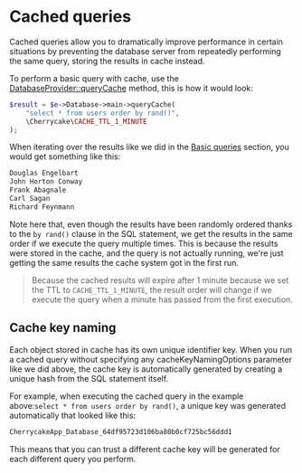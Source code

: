 # Cached queries

Cached queries allow you to dramatically improve performance in certain situations by preventing the database server from repeatedly performing the same query, storing the results in cache instead.

To perform a basic query with cache, use the [DatabaseProvider::queryCache](../../reference/core-classes/databaseprovider/databaseprovider-methods.md#querycache) method, this is how it would look:

```php
$result = $e->Database->main->queryCache(
    "select * from users order by rand()",
    \Cherrycake\CACHE_TTL_1_MINUTE
);
```

When iterating over the results like we did in the [Basic queries](basic-queries.md) section, you would get something like this:

```php
Douglas Engelbart
John Horton Conway
Frank Abagnale
Carl Sagan
Richard Feynmann
```

Note here that, even though the results have been randomly ordered thanks to the  `by rand()` clause in the SQL statement, we get the results in the same order if we execute the query multiple times. This is because the results were stored in the cache, and the query is not actually running, we're just getting the same results the cache system got in the first run.

> Because the cached results will expire after 1 minute because we set the TTL to `CACHE_TTL_1_MINUTE`, the result order will change if we execute the query when a minute has passed from the first execution.

## Cache key naming

Each object stored in cache has its own unique identifier key. When you run a cached query without specifying any cacheKeyNamingOptions parameter like we did above, the cache key is automatically generated by creating a unique hash from the SQL statement itself.

For example, when executing the cached query in the example above:`select * from users order by rand()`, a unique key was generated automatically that looked like this:

```php
CherrycakeApp_Database_64df95723d106ba80b0cf725bc56ddd1
```

This means that you can trust a different cache key will be generated for each different query you perform.



